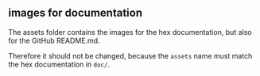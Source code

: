 ## images for documentation

The assets folder contains the images for the hex documentation,
but also for the GitHub README.md.

Therefore it should not be changed,
because the `assets` name must match the hex documentation in `doc/`.
